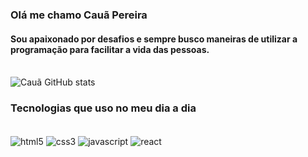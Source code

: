 ### Olá me chamo Cauã Pereira
#### Sou apaixonado por desafios e sempre busco maneiras de utilizar a programação para facilitar a vida das pessoas.

<br/>![Cauã GitHub stats](https://github-readme-stats.vercel.app/api?username=devcauap&show_icons=true&theme=dark)

### Tecnologias que uso no meu dia a dia

<div style="display: inline_block"><br/>
<img align = center alt ="html5" src= "https://img.shields.io/badge/HTML5-E34F26?style=for-the-badge&logo=html5&logoColor=white"/>
<img align = center alt ="css3" src= https://img.shields.io/badge/CSS3-1572B6?style=for-the-badge&logo=css3&logoColor=white/>
<img align = center alt ="javascript" src=https://img.shields.io/badge/JavaScript-323330?style=for-the-badge&logo=javascript&logoColor=F7DF1E/>
<img align = center alt ="react" src=https://img.shields.io/badge/React-20232A?style=for-the-badge&logo=react&logoColor=61DAFB/><br/><br/>
